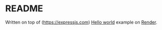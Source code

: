 # README

Written on top of (https://expressjs.com) [Hello world](https://expressjs.com/en/starter/hello-world.html) example on [Render](https://render.com).

